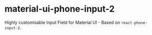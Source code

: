 # material-ui-phone-input-2
Highly customisable Input Field for Material UI - Based on `react-phone-input-2`.
